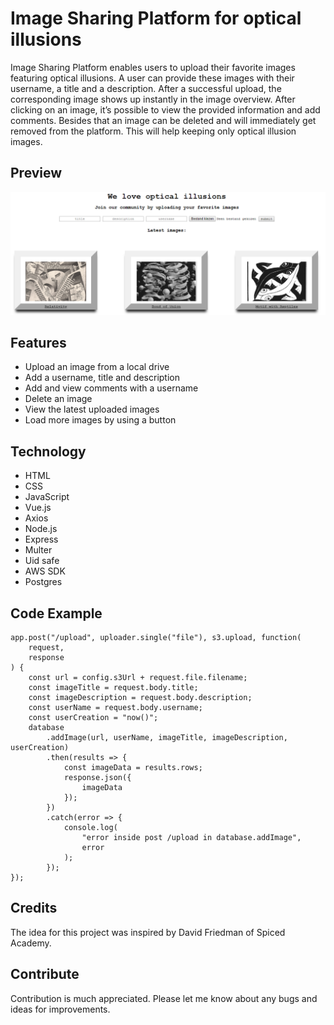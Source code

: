 # Image Sharing Platform for optical illusions

Image Sharing Platform enables users to upload their favorite images featuring optical illusions. A user can provide these images with their username, a title and a description. After a successful upload, the corresponding image shows up instantly in the image overview. After clicking on an image, it’s possible to view the provided information and add comments. Besides that an image can be deleted and will immediately get removed from the platform. This will help keeping only optical illusion images.

## Preview

<p align="center">
<img src="/public/image-sharing-platform-preview.png" alt="Preview of Image Sharing Platform">
</p>

## Features

-   Upload an image from a local drive
-   Add a username, title and description
-   Add and view comments with a username
-   Delete an image
-   View the latest uploaded images
-   Load more images by using a button

## Technology

-   HTML
-   CSS
-   JavaScript
-   Vue.js
-   Axios
-   Node.js
-   Express
-   Multer
-   Uid safe
-   AWS SDK
-   Postgres

## Code Example

```
app.post("/upload", uploader.single("file"), s3.upload, function(
    request,
    response
) {
    const url = config.s3Url + request.file.filename;
    const imageTitle = request.body.title;
    const imageDescription = request.body.description;
    const userName = request.body.username;
    const userCreation = "now()";
    database
        .addImage(url, userName, imageTitle, imageDescription, userCreation)
        .then(results => {
            const imageData = results.rows;
            response.json({
                imageData
            });
        })
        .catch(error => {
            console.log(
                "error inside post /upload in database.addImage",
                error
            );
        });
});
```

## Credits

The idea for this project was inspired by David Friedman of Spiced Academy.

## Contribute

Contribution is much appreciated. Please let me know about any bugs and ideas for improvements.
